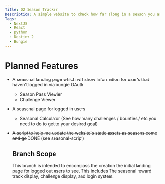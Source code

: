 ```yaml
---
Title: D2 Season Tracker
Description: A simple website to check how far along in a season you are, and see what you can do for season progress at any given time in Destiny 2
Tags:
  - NextJS
  - React
  - python
  - Destiny 2
  - Bungie
---
```


# Planned Features
* A seasonal landing page which will show information for user's that haven't logged in via bungie OAuth
    - Season Pass Viewier
    - Challenge Viewer
  
* A seasonal page for logged in users
    - Seasonal Calculator (See how many challenges / bounties / etc you need to do to get to your desired goal)

* ~~A script to help me update the website's static assets as seasons come and go~~ DONE (see seasonal-script)

  ## Branch Scope
  This branch is intended to encompass the creation the initial landing page for logged out users to see. This includes The seasonal reward track display, challenge display, and login system.
